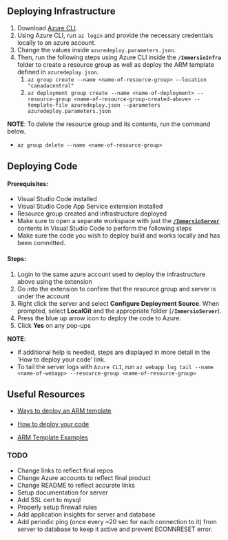 ## Deploying Infrastructure

1. Download [Azure CLI](https://docs.microsoft.com/en-us/cli/azure/install-azure-cli).
2. Using Azure CLI, run `az login` and provide the necessary credentials locally to an azure account.
3. Change the values inside `azuredeploy.parameters.json`.
4. Then, run the following steps using Azure CLI inside the **`/ImmersioInfra`** folder to create a resource group as well as deploy the ARM template defined in `azuredeploy.json`.
    1. `az group create --name <name-of-resource-group> --location "canadacentral"`
    2. `az deployment group create --name <name-of-deployment> --resource-group <name-of-resource-group-created-above> --template-file azuredeploy.json --parameters azuredeploy.parameters.json`

**NOTE**: To delete the resource group and its contents, run the command below.
  * `az group delete --name <name-of-resource-group>`

## Deploying Code

#### Prerequisites:
  * Visual Studio Code installed
  * Visual Studio Code App Service extension installed
  * Resource group created and infrastructure deployed
  * Make sure to open a separate workspace with just the [**`/ImmersioServer`**](https://github.com/stevenshih1997/ImmersioServer) contents in Visual Studio Code to perform the following steps
  * Make sure the code you wish to deploy build and works locally and has been committed.

#### Steps:

1. Login to the same azure account used to deploy the infrastructure above using the extension
2. Go into the extension to confirm that the resource group and server is under the account
4. Right click the server and select **Configure Deployment Source**. When prompted, select **LocalGit** and the appropriate folder (**`/ImmersioServer`**).
5. Press the blue up arrow icon to deploy the code to Azure.
6. Click **Yes** on any pop-ups

**NOTE**: 
* If additional help is needed, steps are displayed in more detail in the 'How to deploy your code' link.
* To tail the server logs with `Azure CLI`, run `az webapp log tail --name <name-of-webapp> --resource-group <name-of-resource-group>`

## Useful Resources
* [Ways to deploy an ARM template](https://docs.microsoft.com/en-us/azure/azure-resource-manager/templates/deploy-cli)

* [How to deploy your code](https://docs.microsoft.com/en-ca/azure/developer/javascript/tutorial/deploy-nodejs-azure-app-service-with-visual-studio-code?tabs=bash)

* [ARM Template Examples](https://docs.microsoft.com/en-us/azure/azure-monitor/samples/resource-manager-web-app)

### TODO
* Change links to reflect final repos
* Change Azure accounts to reflect final product
* Change README to reflect accurate links
* Setup documentation for server
* Add SSL cert to mysql
* Properly setup firewall rules
* Add application insights for server and database
* Add periodic ping (once every ~20 sec for each connection to it) from server to database to keep it active and prevent ECONNRESET error. 
